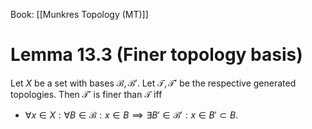 Book: [[Munkres Topology (MT)]]
# Lemma 13.3 (Finer topology basis)
Let $X$ be a set with bases $\mathscr{B},\mathscr{B'}$.
Let $\mathscr{T},\mathscr{T}'$ be the respective generated topologies.
Then $\mathscr{T}'$ is finer than $\mathscr{T}$ iff
- $\forall x\in X:\forall B\in \mathscr{B}:x\in B\implies \exists B'\in \mathscr{B}':x\in B'\subset B$.